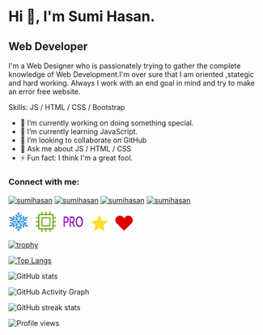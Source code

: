 

# Hi  👋, I'm **Sumi Hasan**.
## Web Developer

I'm a Web Designer who is passionately trying to gather the complete knowledge of Web Development.I'm over sure that I am oriented ,stategic and hard working. Always I work with an end goal in mind and try to make an error free website.

Skills: JS / HTML / CSS / Bootstrap

- 🔭 I’m currently working on doing something special. 
- 🌱 I’m currently learning JavaScript. 
- 👯 I’m looking to collaborate on GitHub 
- 💬 Ask me about JS / HTML / CSS 
- ⚡ Fun fact: I think I'm a great fool. 


<h3 align="left">Connect with me:</h3>
<p align="left">
<a href="https://fb.com/sumihasan086/" target="blank"><img align="center" src="https://raw.githubusercontent.com/rahuldkjain/github-profile-readme-generator/master/src/images/icons/Social/facebook.svg" alt="sumihasan" height="30" width="40" /></a>
<a href="https://instagram.com/sumihasan086/" target="blank"><img align="center" src="https://raw.githubusercontent.com/rahuldkjain/github-profile-readme-generator/master/src/images/icons/Social/instagram.svg" alt="sumihasan" height="30" width="40" /></a>
<a href="https://linkedin.com/in/sumihasan/" target="blank"><img align="center" src="https://raw.githubusercontent.com/rahuldkjain/github-profile-readme-generator/master/src/images/icons/Social/linked-in-alt.svg" alt="sumihasan" height="30" width="40" /></a>
<a href="https://github.com/SumiHasan086/" target="blank"><img align="center" src="https://raw.githubusercontent.com/rahuldkjain/github-profile-readme-generator/master/src/images/icons/Social/stack-overflow.svg" alt="sumihasan" height="30" width="40" /></a>
</p>



<a href='https://archiveprogram.github.com/'><img src='https://raw.githubusercontent.com/acervenky/animated-github-badges/master/assets/acbadge.gif' width='40' height='40'></a> <a href='https://docs.github.com/en/developers'><img src='https://raw.githubusercontent.com/acervenky/animated-github-badges/master/assets/devbadge.gif' width='40' height='40'></a> <a href='https://github.com/pricing'><img src='https://raw.githubusercontent.com/acervenky/animated-github-badges/master/assets/pro.gif' width='40' height='40'></a> <a href='https://stars.github.com/'><img src='https://raw.githubusercontent.com/acervenky/animated-github-badges/master/assets/starbadge.gif' width='35' height='35'></a> <a href='https://docs.github.com/en/github/supporting-the-open-source-community-with-github-sponsors'><img src='https://raw.githubusercontent.com/acervenky/animated-github-badges/master/assets/sponsorbadge.gif' width='35' height='35'></a> 

[![trophy](https://github-profile-trophy.vercel.app/?username=SumiHasan086)](https://github.com/ryo-ma/github-profile-trophy)

[![Top Langs](https://github-readme-stats.vercel.app/api/top-langs/?username=SumiHasan086)](https://github.com/anuraghazra/github-readme-stats)

![GitHub stats](https://github-readme-stats.vercel.app/api?username=SumiHasan086&show_icons=true)  

![GitHub Activity Graph](https://activity-graph.herokuapp.com/graph?username=SumiHasan086)  

![GitHub streak stats](https://github-readme-streak-stats.herokuapp.com/?user=SumiHasan086)  

![Profile views](https://gpvc.arturio.dev/SumiHasan086)  

